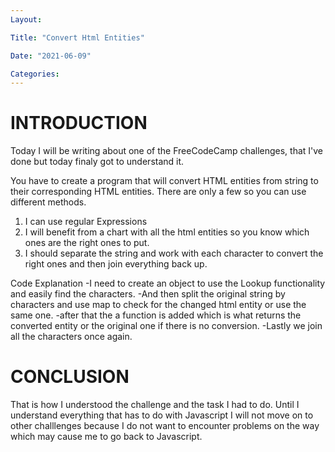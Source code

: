 ```yaml
---
Layout:

Title: "Convert Html Entities"

Date: "2021-06-09"

Categories:
---
```


# INTRODUCTION
Today I will be writing about one of the FreeCodeCamp challenges, that I've done but today finaly got to understand it.


You have to create a program that will convert HTML entities from string to their corresponding HTML entities. There are only a few so you can use different methods.

1) I can use regular Expressions 
2) I will benefit from a chart with all the html entities so you know which ones are the right ones to put.
3) I should separate the string and work with each character to convert the right ones and then join everything back up.

Code Explanation
-I need to create an object to use the Lookup functionality and easily find the characters.
-And then split the original string by characters and use map to check for the changed html entity or use the same one.
-after that the a function is added which is what returns the converted entity or the original one if there is no conversion.
-Lastly we join all the characters once again.

# CONCLUSION
That is how I understood the challenge and the task I had to do. Until I understand everything that has to do with Javascript I will not move on to other challlenges because I do not want to encounter problems on the way which may cause me to go back to Javascript.